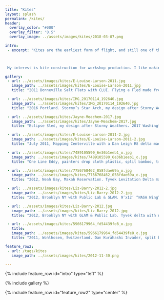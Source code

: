 ```yaml
---
title: "Kites"
layout: splash
permalink: /kites/
header:
  overlay_color: "#000"
  overlay_filter: "0.5"
  overlay_image: ../assets/images/kites/2018-03-07.png

intro: 
 - excerpt: "Kites are the earliest form of flight, and still one of the cheapest and most dependable. One day they will pull airships.

 

 My interest is kite construction for workshop production. I like making kites that tape together quickly out of bamboo, paper, tyvek, plastic bags, emergency blankets and other common, inexpensive materials. I indulge my passion for research digging through kites’ long history. I collect books on historical and contemporary kites, seek out kite makers, and adapt kite designs for workshop construction."

gallery:
 - url: ../assets/images/kites/E-Louise-Larson-2011.jpg
   image_path: ../assets/images/kites/E-Louise-Larson-2011.jpg
   title: "2011 Bonneville Salt Flats with CLUI. Flying a Fled made from Tyvek and split bamboo Fled with Olivia Everett and E. Louise Larson at the Bonnaville Salt Flats."

 - url: ../assets/images/kites/IMG_20170114_192640.jpg
   image_path: ../assets/images/kites/IMG_20170114_192640.jpg
   title: "2016 Portland. Stormy’s Star Arch, my design after Stormy Weathers. Mylar emergency blanket, 18” drinking straws, plastic leis, tape. "

 - url: ../assets/images/kites/Jayne-Meachem-2017.jpg
   image_path: ../assets/images/kites/Jayne-Meachem-2017.jpg
   title: "Eclipse Sled, my design after Stormy Weathers. 2017 Washington Int’l Kite Festival, with Nim Wunnan and Jayne Meacham assisting, photo by Jayne Meacham."

 - url: ../assets/images/kites/E-Louise-Larson-2011-2.jpg
   image_path: ../assets/images/kites/E-Louise-Larson-2011-2.jpg
   title: "July 2011, Mapping Centerville with a Dan Leigh R8 delta made from tyvek and split bamboo. "

 - url: ../assets/images/kites/7489105590_6e36b1eeb1_o.jpg
   image_path: ../assets/images/kites/7489105590_6e36b1eeb1_o.jpg
   title: "One Line Eddy, painters drop cloth plastic, split bamboo, transparent tape, tyvek tape. Brooklyn, NY with Public Lab & GLAM."

 - url: ../assets/images/kites/7756768462_058fdae69a_o.jpg
   image_path: ../assets/images/kites/7756768462_058fdae69a_o.jpg
   title: "2012, Neah Bay, Makah Reservation. Tyvek Levitation Delta made with whole culm bamboo. Flown with xnor to make this map of Toorcamp. "

 - url: ../assets/images/kites/Liz-Barry-2012-2.jpg
   image_path: ../assets/images/kites/Liz-Barry-2012-2.jpg
   title: "2012, Brooklyn NY with Public Lab & GLAM. 9’x12’ “NASA Wing” Rogallo parachute kite from the Apollo program, painters dropcloth plastic, Tyvek tape, transparent tape, Tesa polypropylene strapping tape. Flown with Elaine Choi, photo by Liz Barry."

 - url: ../assets/images/kites/Liz-Barry-2012.jpg
   image_path: ../assets/images/kites/Liz-Barry-2012.jpg
   title: "2012, Brooklyn NY with GLAM & Public Lab. Tyvek delta with whole-culm bamboo spars. Left to right: unknown, ... Elain Choi, myself, Leo Famulari, Leif Percefield. Photo by Liz Barry."

 - url: ../assets/images/kites/5966179964_fd54439fe8_o.jpg
   title:
   image_path: ../assets/images/kites/5966179964_fd54439fe8_o.jpg
   title: "2011, Wohlhosen, Switzerland. Dan Kurahashi Invader, split bamboo and a shopping bag."

feature_row2:
 - url: /tags/kites
   image_path: ../assets/images/kites/2012-11-30.png

---
```

{% include feature_row id="intro" type="left" %}

{% include gallery %}

{% include feature_row id="feature_row2" type="center" %}
